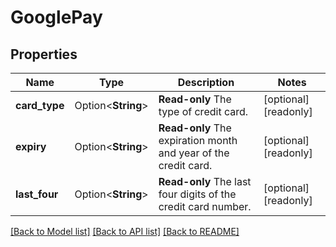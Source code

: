 # GooglePay

## Properties

Name | Type | Description | Notes
------------ | ------------- | ------------- | -------------
**card_type** | Option<**String**> | __Read-only__ The type of credit card. | [optional][readonly]
**expiry** | Option<**String**> | __Read-only__ The expiration month and year of the credit card. | [optional][readonly]
**last_four** | Option<**String**> | __Read-only__ The last four digits of the credit card number. | [optional][readonly]

[[Back to Model list]](../README.md#documentation-for-models) [[Back to API list]](../README.md#documentation-for-api-endpoints) [[Back to README]](../README.md)


